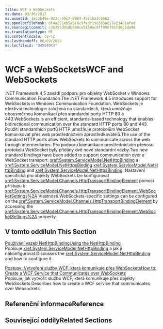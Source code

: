 ```yaml
---
title: WCF a WebSockets
ms.date: 03/30/2017
ms.assetid: 1e53b49e-022c-49c7-8984-4b21b53c05b3
ms.openlocfilehash: df4a251eb5a570c9fedf19d385a027e23481afed
ms.sourcegitcommit: cdb295dd1db589ce5169ac9ff096f01fd0c2da9d
ms.translationtype: MT
ms.contentlocale: cs-CZ
ms.lasthandoff: 06/09/2020
ms.locfileid: "84594943"
---
```

# <a name="wcf-and-websockets"></a><span data-ttu-id="52ae4-102">WCF a WebSockets</span><span class="sxs-lookup"><span data-stu-id="52ae4-102">WCF and WebSockets</span></span>
<span data-ttu-id="52ae4-103">.NET Framework 4,5 zavádí podporu pro objekty WebSocket v Windows Communication Foundation.</span><span class="sxs-lookup"><span data-stu-id="52ae4-103">The .NET Framework 4.5 introduces support for WebSockets in Windows Communication Foundation.</span></span>  <span data-ttu-id="52ae4-104">WebSockets je efektivní technologie založená na standardech, která umožňuje obousměrnou komunikaci přes standardní porty HTTP 80 a 443.</span><span class="sxs-lookup"><span data-stu-id="52ae4-104">WebSockets is an efficient, standards-based technology that enables bidirectional communication over the standard HTTP ports 80 and 443.</span></span> <span data-ttu-id="52ae4-105">Použití standardních portů HTTP umožňuje protokolům WebSocket komunikovat přes web prostřednictvím zprostředkovatelů.</span><span class="sxs-lookup"><span data-stu-id="52ae4-105">The use of the standard HTTP ports allow WebSockets to communicate across the web through intermediaries.</span></span>  <span data-ttu-id="52ae4-106">Pro podporu komunikace prostřednictvím přenosu protokolu WebSocket byly přidány dvě nové standardní vazby.</span><span class="sxs-lookup"><span data-stu-id="52ae4-106">Two new standard bindings have been added to support communication over a WebSocket transport.</span></span> <span data-ttu-id="52ae4-107"><xref:System.ServiceModel.NetHttpBinding> a <xref:System.ServiceModel.NetHttpsBinding>.</span><span class="sxs-lookup"><span data-stu-id="52ae4-107"><xref:System.ServiceModel.NetHttpBinding> and <xref:System.ServiceModel.NetHttpsBinding>.</span></span> <span data-ttu-id="52ae4-108">Nastavení specifická pro objekty WebSockets lze konfigurovat <xref:System.ServiceModel.Channels.HttpTransportBindingElement> pomocí přístupu k <xref:System.ServiceModel.Channels.HttpTransportBindingElement.WebSocketSettings%2A> Vlastnosti.</span><span class="sxs-lookup"><span data-stu-id="52ae4-108">WebSockets-specific settings can be configured on the <xref:System.ServiceModel.Channels.HttpTransportBindingElement> by accessing the <xref:System.ServiceModel.Channels.HttpTransportBindingElement.WebSocketSettings%2A> property.</span></span>
  
## <a name="in-this-section"></a><span data-ttu-id="52ae4-109">V tomto oddílu</span><span class="sxs-lookup"><span data-stu-id="52ae4-109">In This Section</span></span>  
 [<span data-ttu-id="52ae4-110">Používání vazeb NetHttpBinding</span><span class="sxs-lookup"><span data-stu-id="52ae4-110">Using the NetHttpBinding</span></span>](using-the-nethttpbinding.md)  
 <span data-ttu-id="52ae4-111">Popisuje <xref:System.ServiceModel.NetHttpBinding> a jak ji nakonfigurovat.</span><span class="sxs-lookup"><span data-stu-id="52ae4-111">Discusses the <xref:System.ServiceModel.NetHttpBinding> and how to configure it.</span></span>  
  
 [<span data-ttu-id="52ae4-112">Postupy: Vytvoření služby WCF, která komunikuje přes WebSockets</span><span class="sxs-lookup"><span data-stu-id="52ae4-112">How to: Create a WCF Service that Communicates over WebSockets</span></span>](how-to-create-a-wcf-service-that-communicates-over-websockets.md)  
 <span data-ttu-id="52ae4-113">Popisuje, jak vytvořit službu WCF, která komunikuje přes objekty WebSockets.</span><span class="sxs-lookup"><span data-stu-id="52ae4-113">Describes how to create a WCF service that communicates over Websockets.</span></span>  
  
## <a name="reference"></a><span data-ttu-id="52ae4-114">Referenční informace</span><span class="sxs-lookup"><span data-stu-id="52ae4-114">Reference</span></span>  
  
## <a name="related-sections"></a><span data-ttu-id="52ae4-115">Související oddíly</span><span class="sxs-lookup"><span data-stu-id="52ae4-115">Related Sections</span></span>
